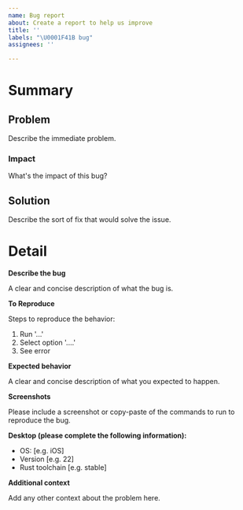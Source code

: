 ```yaml
---
name: Bug report
about: Create a report to help us improve
title: ''
labels: "\U0001F41B bug"
assignees: ''

---
```


# Summary

## Problem

Describe the immediate problem.

### Impact

What's the impact of this bug?

## Solution

Describe the sort of fix that would solve the issue.

# Detail

**Describe the bug**

A clear and concise description of what the bug is.

**To Reproduce**

Steps to reproduce the behavior:
1. Run '...'
2. Select option '....'
4. See error

**Expected behavior**

A clear and concise description of what you expected to happen.

**Screenshots**

Please include a screenshot or copy-paste of the commands to run to reproduce the bug.

**Desktop (please complete the following information):**

 - OS: [e.g. iOS]
 - Version [e.g. 22]
 - Rust toolchain [e.g. stable]

**Additional context**

Add any other context about the problem here.